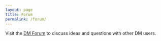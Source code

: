 ```yaml
---
layout: page
title: Forum
permalink: /forum/
---
```


Visit the [DM Forum](http://forum.digitalmappa.org/) to discuss ideas and questions with other DM users.